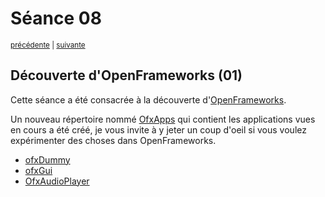 # Séance 08

<p><sup><a href="../s07">précédente</a> | <a href="../s09">suivante</a></sup></p>

## Découverte d'OpenFrameworks (01)

Cette séance a été consacrée à la découverte d'[OpenFrameworks](http://openframeworks.cc/).

Un nouveau répertoire nommé [OfxApps](https://github.com/paccpp/OfxApps) qui contient les applications vues en cours a été créé, je vous invite à y jeter un coup d'oeil si vous voulez expérimenter des choses dans OpenFrameworks.

- [ofxDummy](https://github.com/paccpp/OfxApps/tree/master/OfxDummy)
- [ofxGui](https://github.com/paccpp/OfxApps/tree/master/OfxGui)
- [OfxAudioPlayer](https://github.com/paccpp/OfxApps/tree/master/OfxAudioPlayer)
